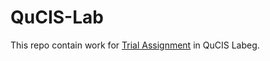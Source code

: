 # QuCIS-Lab
This repo contain work for [Trial Assignment]([https://drive.google.com/file/d/1lxNZfL0vosbMjQrD8XdH_4oi5fudobhx/view?usp=drive_link]) in QuCIS Labeg. 
